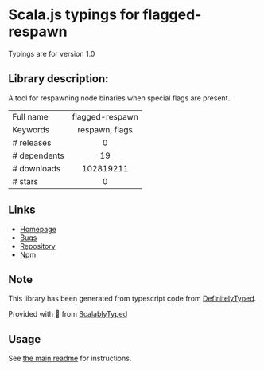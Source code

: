 
# Scala.js typings for flagged-respawn

Typings are for version 1.0

## Library description:
A tool for respawning node binaries when special flags are present.

|                    |                 |
| ------------------ | :-------------: |
| Full name          | flagged-respawn |
| Keywords           | respawn, flags |
| # releases         | 0 |
| # dependents       | 19 |
| # downloads        | 102819211 |
| # stars            | 0 |

## Links
- [Homepage](https://github.com/gulpjs/flagged-respawn#readme)
- [Bugs](https://github.com/gulpjs/flagged-respawn/issues)
- [Repository](https://github.com/gulpjs/flagged-respawn)
- [Npm](https://www.npmjs.com/package/flagged-respawn)
    


## Note
This library has been generated from typescript code from [DefinitelyTyped](https://definitelytyped.org).

Provided with :purple_heart: from [ScalablyTyped](https://github.com/oyvindberg/ScalablyTyped)

## Usage
See [the main readme](../../readme.md) for instructions.


